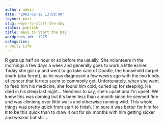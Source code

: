 ```yaml
---
author: admin
date: '2003-02-12 13:09:00'
layout: post
slug: ways-to-start-the-day
status: publish
title: Ways to Start the Day
wordpress_id: '1275'
categories:
- Daily Life
---
```


R gets up half an hour or so before me usually. She volunteers in the
mornings a few days a week and generally goes to work a little earlier.
Today she got up and went to go take care of Doodle, the household
carpet shark (aka ferret), as he was diagnosed a few weeks ago with the
two kinds of cancer that ferrets seem to commonly get. Unfortunately,
when she went to feed him his medicine, she found him cold, curled up
for sleeping. He died in his sleep last night... Needless to say, she's
upset and I'm upset. We knew this was coming but it's been less than a
month since he seemed fine and was climbing over little walls and
otherwise running wild. This whole things was pretty quick from start to
finish. I'm sure it was better for him for it to be this quick than to
draw it out for six months with him getting sicker and weaker but
still...
